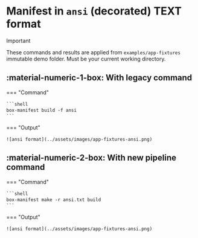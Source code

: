 <!-- markdownlint-disable MD013 MD033 -->
# Manifest in `ansi` (decorated) TEXT format

> [!IMPORTANT]
>
> These commands and results are applied from `examples/app-fixtures` immutable demo folder.
> Must be your current working directory.

## :material-numeric-1-box: With legacy command

=== "Command"

    ```shell
    box-manifest build -f ansi
    ```

=== "Output"

    ![ansi format](../assets/images/app-fixtures-ansi.png)

## :material-numeric-2-box: With new pipeline command

=== "Command"

    ```shell
    box-manifest make -r ansi.txt build
    ```

=== "Output"

    ![ansi format](../assets/images/app-fixtures-ansi.png)
